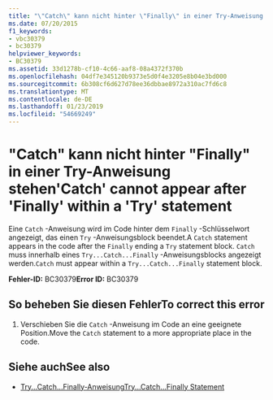 ```yaml
---
title: "\"Catch\" kann nicht hinter \"Finally\" in einer Try-Anweisung stehen"
ms.date: 07/20/2015
f1_keywords:
- vbc30379
- bc30379
helpviewer_keywords:
- BC30379
ms.assetid: 33d1278b-cf10-4c66-aaf8-08a4372f370b
ms.openlocfilehash: 04df7e345120b9373e5d0f4e3205e8b04e3bd000
ms.sourcegitcommit: 6b308cf6d627d78ee36dbbae8972a310ac7fd6c8
ms.translationtype: MT
ms.contentlocale: de-DE
ms.lasthandoff: 01/23/2019
ms.locfileid: "54669249"
---
```

# <a name="catch-cannot-appear-after-finally-within-a-try-statement"></a><span data-ttu-id="7eb7f-102">"Catch" kann nicht hinter "Finally" in einer Try-Anweisung stehen</span><span class="sxs-lookup"><span data-stu-id="7eb7f-102">'Catch' cannot appear after 'Finally' within a 'Try' statement</span></span>
<span data-ttu-id="7eb7f-103">Eine `Catch` -Anweisung wird im Code hinter dem `Finally` -Schlüsselwort angezeigt, das einen `Try` -Anweisungsblock beendet.</span><span class="sxs-lookup"><span data-stu-id="7eb7f-103">A `Catch` statement appears in the code after the `Finally` ending a `Try` statement block.</span></span> <span data-ttu-id="7eb7f-104">`Catch` muss innerhalb eines `Try...Catch...Finally` -Anweisungsblocks angezeigt werden.</span><span class="sxs-lookup"><span data-stu-id="7eb7f-104">`Catch` must appear within a `Try...Catch...Finally` statement block.</span></span>  
  
 <span data-ttu-id="7eb7f-105">**Fehler-ID:** BC30379</span><span class="sxs-lookup"><span data-stu-id="7eb7f-105">**Error ID:** BC30379</span></span>  
  
## <a name="to-correct-this-error"></a><span data-ttu-id="7eb7f-106">So beheben Sie diesen Fehler</span><span class="sxs-lookup"><span data-stu-id="7eb7f-106">To correct this error</span></span>  
  
1.  <span data-ttu-id="7eb7f-107">Verschieben Sie die `Catch` -Anweisung im Code an eine geeignete Position.</span><span class="sxs-lookup"><span data-stu-id="7eb7f-107">Move the `Catch` statement to a more appropriate place in the code.</span></span>  
  
## <a name="see-also"></a><span data-ttu-id="7eb7f-108">Siehe auch</span><span class="sxs-lookup"><span data-stu-id="7eb7f-108">See also</span></span>
- [<span data-ttu-id="7eb7f-109">Try...Catch...Finally-Anweisung</span><span class="sxs-lookup"><span data-stu-id="7eb7f-109">Try...Catch...Finally Statement</span></span>](../../visual-basic/language-reference/statements/try-catch-finally-statement.md)

